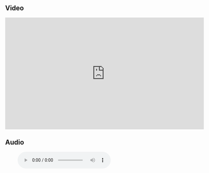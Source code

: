 ## Video

<iframe src="https://player.vimeo.com/video/690728617?h=6f871680bf&title=0&byline=0" width="640" height="360" frameborder="0" allow="autoplay; fullscreen; picture-in-picture" allowfullscreen></iframe>

## Audio

<figure class="wp-block-audio"><audio controls src="https://markmayberry.net/wp-content/uploads/bible-study/mp3"></audio></figure>
